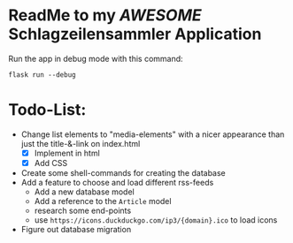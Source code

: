 # ReadMe to my *AWESOME* Schlagzeilensammler Application
Run the app in debug mode with this command:
```
flask run --debug
```

# Todo-List:
- Change list elements to "media-elements" with a nicer appearance than just the title-&-link on index.html
    -[x] Implement in html
    -[x] Add CSS
- Create some shell-commands for creating the database
- Add a feature to choose and load different rss-feeds
    - Add a new database model
    - Add a reference to the `Article` model
    - research some end-points
    - use `https://icons.duckduckgo.com/ip3/{domain}.ico` to load icons
- Figure out database migration